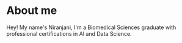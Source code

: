 # About me

Hey! My name's Niranjani, I'm a Biomedical Sciences graduate with professional certifications in AI and Data Science. 
